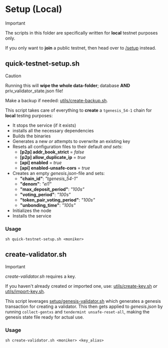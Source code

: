 # Setup (Local)

> [!IMPORTANT]
> The scripts in this folder are specifically written for **local** testnet purposes only.
>
> If you only want to **join** a public testnet, then head over to [/setup](/setup) instead.
> 
## quick-testnet-setup.sh

> [!CAUTION]
> Running this will **wipe the whole data-folder**; database **AND** priv_validator_state.json file!
>
> Make a backup if needed: [utils/create-backup.sh](/utils/create-backup.sh).

This script takes care of everything to **create** a `tgenesis_54-1` chain for **local** testing purposes:

- It stops the service (if it exists)
- installs all the necessary dependencies
- Builds the binaries
- Generates a new _or_ attempts to overwrite an existing key
- Resets all configuration files to their default _and sets_:
  - **[p2p] addr_book_strict** = _false_
  - **[p2p] allow_duplicate_ip** = _true_
  - **[api] enabled** = _true_
  - **[api] enabled-unsafe-cors** = _true_
- Creates an empty _genesis.json_-file and sets:
  - **"chain_id"**: _"tgenesis_54-1"_
  - **"denom"**: _"el1"_
  - **"max_deposit_period"**: _"100s"_
  - **"voting_period"**: _"100s"_
  - **"token_pair_voting_period"**: _"100s"_
  - **"unbonding_time"**: _"100s"_
- Initializes the node
- Installs the service

### Usage

```
sh quick-testnet-setup.sh <moniker>
```

## create-validator.sh

> [!IMPORTANT]
> _create-validator.sh_ requires a key.
>
> If you haven't already created or imported one, use: [utils/create-key.sh](/utils/create-key.sh) _or_ [utils/import-key.sh](/utils/import-key.sh).

This script leverages [setup/genesis-validator.sh](/setup.genesis-validator.sh) which generates a genesis transaction for creating a validator. This then gets applied to _genesis.json_ by running `collect-gentxs` and `tendermint unsafe-reset-all`, making the genesis state file ready for actual use.

### Usage

```
sh create-validator.sh <moniker> <key_alias>
```

